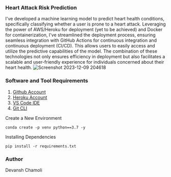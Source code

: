 ### Heart Attack Risk Prediction
I've developed a machine learning model to predict heart health conditions, specifically classifying whether a user is prone to a heart attack. Leveraging the power of AWS/Heroku for deployment (yet to be achieved) and Docker for containerization, I've streamlined the deployment process, ensuring seamless integration with GitHub Actions for continuous integration and continuous deployment (CI/CD). This allows users to easily access and utilize the predictive capabilities of the model. The combination of these technologies not only ensures efficiency in deployment but also facilitates a scalable and user-friendly experience for individuals concerned about their heart health.
![Screenshot 2023-12-09 204618](https://github.com/Devansh19c/Heart_Prediction/assets/105194073/f6ff4d06-e306-49f0-a80f-ef9203e032eb)




### Software and Tool Requirements 

1. [Github Account](https://github.com)
2. [Heroku Account](https://heroku.com)
3. [VS Code IDE](https://code.visualstudio.com/)
4. [Git CLI](https://git-scm.com/book/en/v2/Getting-Started-The-Command-Line)


Create a New Environment

```
conda create -p venv python==3.7 -y
```
Installing Dependencies
```
pip install -r requirements.txt
```
### Author 
Devansh Chamoli
